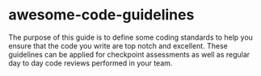 # awesome-code-guidelines
The purpose of this guide is to define some coding standards to help you ensure that the code you write are top notch and excellent. These guidelines can be applied for checkpoint assessments as well as regular day to day code reviews performed in your team.
